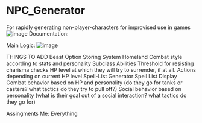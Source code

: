# NPC_Generator
For rapidly generating non-player-characters for improvised use in games
![image](https://user-images.githubusercontent.com/111773778/193301102-d1f359dc-f4b1-4dc6-aee8-194fd2811de7.png)
Documentation: 


Main Logic:
![image](https://user-images.githubusercontent.com/111773778/208933409-5fc7c2e1-9331-432b-a24b-a9b90f27d8b4.png)

THINGS TO ADD
  	Beast Option
  	Storing System
	Homeland
	Combat style according to stats and personality
	Subclass Abilities
	Threshold for resisting charisma checks
	HP level at which they will try to surrender, if at all. 
	Actions depending on current HP level
	Spell-List Generator
	Spell List Display
	Combat behavior based on HP and personality (do they go for tanks or casters? what tactics do they try to pull off?)
	Social behavior based on personality (what is their goal out of a social interaction? what tactics do they go for)
	
Assingments
	Me: Everything
